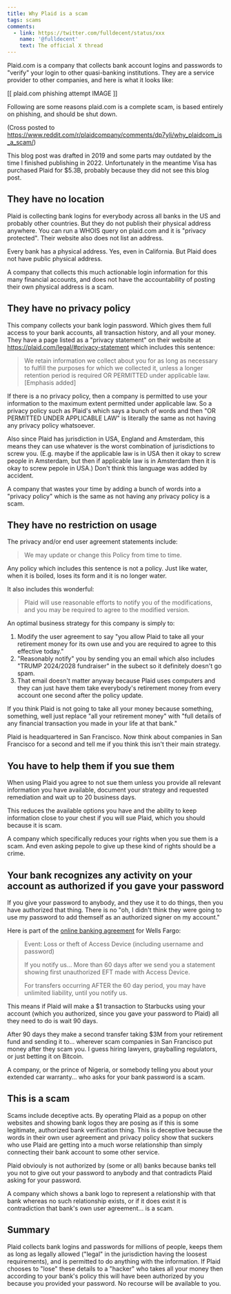 ```yaml
---
title: Why Plaid is a scam
tags: scams
comments:
  - link: https://twitter.com/fulldecent/status/xxx
    name: '@fulldecent'
    text: The official X thread
---
```


Plaid.com is a company that collects bank account logins and passwords to "verify" your login to other quasi-banking institutions. They are a service provider to other companies, and here is what it looks like:

[[ plaid.com phishing attempt IMAGE ]] 

Following are some reasons plaid.com is a complete scam, is based entirely on phishing, and should be shut down.

(Cross posted to https://www.reddit.com/r/plaidcompany/comments/dp7yli/why_plaidcom_is_a_scam/)

This blog post was drafted in 2019 and some parts may outdated by the time I finished publishing in 2022. Unfortunately in the meantime Visa has purchased Plaid for $5.3B, probably because they did not see this blog post.

## They have no location

Plaid is collecting bank logins for everybody across all banks in the US and probably other countries. But they do not publish their physical address anywhere. You can run a WHOIS query on plaid.com and it is "privacy protected". Their website also does not list an address.

Every bank has a physical address. Yes, even in California. But Plaid does not have public physical address.

A company that collects this much actionable login information for this many financial accounts, and does not have the accountability of posting their own physical address is a scam.

## They have no privacy policy

This company collects your bank login password. Which gives them full access to your bank accounts, all transaction history, and all your money. They have a page listed as a "privacy statement" on their website at https://plaid.com/legal/#privacy-statement which includes this sentence:
> We retain information we collect about you for as long as necessary to fulfill the purposes for which we collected it, unless a longer retention period is required OR PERMITTED under applicable law. [Emphasis added]

If there is a no privacy policy, then a company is permitted to use your information to the maximum extent permitted under applicable law. So a privacy policy such as Plaid's which says a bunch of words and then "OR PERMITTED UNDER APPLICABLE LAW" is literally the same as not having any privacy policy whatsoever.

Also since Plaid has jurisdiction in USA, England and Amsterdam, this means they can use whatever is the worst combination of jurisdictions to screw you. (E.g. maybe if the applicable law is in USA then it okay to screw people in Amsterdam, but then if applicable law is in Amsterdam then it is okay to screw pepole in USA.) Don't think this language was added by accident.

A company that wastes your time by adding a bunch of words into a "privacy policy" which is the same as not having any privacy policy is a scam.

## They have no restriction on usage

The privacy and/or end user agreement statements include:
> We may update or change this Policy from time to time.

Any policy which includes this sentence is not a policy. Just like water, when it is boiled, loses its form and it is no longer water.

It also includes this wonderful:

> Plaid will use reasonable efforts to notify you of the modifications, and you may be required to agree to the modified version.

An optimal business strategy for this company is simply to:

1. Modify the user agreement to say "you allow Plaid to take all your retirement money for its own use and you are required to agree to this effective today."
2. "Reasonably notify" you by sending you an email which also includes "TRUMP 2024/2028 fundraiser" in the subect so it definitely doesn't go spam.
3. That email doesn't matter anyway because Plaid uses computers and they can just have them take everybody's retirement money from every account one second after the policy update.

If you think Plaid is not going to take all your money because something, something, well just replace "all your retirement money" with "full details of any financial transaction you made in your life at that bank."

Plaid is headquartered in San Francisco. Now think about companies in San Francisco for a second and tell me if you think this isn't their main strategy.

## You have to help them if you sue them

When using Plaid you agree to not sue them unless you provide all relevant information you have available, document your strategy and requested remediation and wait up to 20 business days.

This reduces the available options you have and the ability to keep information close to your chest if you will sue Plaid, which you should because it is scam.

A company which specifically reduces your rights when you sue them is a scam. And even asking pepole to give up these kind of rights should be a crime.

## Your bank recognizes any activity on your account as authorized if you gave your password

If you give your password to anybody, and they use it to do things, then you have authorized that thing. There is no "oh, I didn't think they were going to use my password to add themself as an authorized signer on my account."

Here is part of the [online banking agreement](https://www.wellsfargo.com/online-banking/online-access-agreement/) for Wells Fargo:

> Event: Loss or theft of Access Device (including username and password)
>
> If you notify us... More than 60 days after we send you a statement showing first unauthorized EFT made with Access Device.
>
> For transfers occurring AFTER the 60 day period, you may have unlimited liability, until you notify us.

This means if Plaid will make a $1 transaction to Starbucks using your account (which you authorized, since you gave your password to Plaid) all they need to do is wait 90 days.

After 90 days they make a second transfer taking $3M from your retirement fund and sending it to... wherever scam companies in San Francisco put money after they scam you. I guess hiring lawyers, grayballing regulators, or just betting it on Bitcoin.

A company, or the prince of Nigeria, or somebody telling you about your extended car warranty... who asks for your bank password is a scam.

## This is a scam

Scams include deceptive acts. By operating Plaid as a popup on other websites and showing bank logos they are posing as if this is some legitimate, authorized bank verification thing. This is deceptive because the words in their own user agreement and privacy policy show that suckers who use Plaid are getting into a much worse relationship than simply connecting their bank account to some other service.

Plaid obviouly is not authorized by (some or all) banks because banks tell you not to give out your password to anybody and that contradicts Plaid asking for your password.

A company which shows a bank logo to represent a relationship with that bank whereas no such relationship exists, or if it does exist it is contradiction that bank's own user agreement... is a scam.

## Summary

Plaid collects bank logins and passwords for millions of people, keeps them as long as legally allowed ("legal" in the jurisdiction having the loosest requirements), and is permitted to do anything with the information. If Plaid chooses to "lose" these details to a "hacker" who takes all your money then according to your bank's policy this will have been authorized by you because you provided your password. No recourse will be available to you.